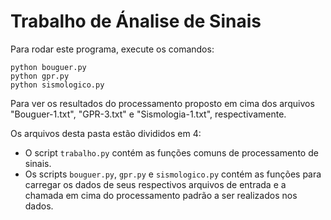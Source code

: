 # Trabalho de Ánalise de Sinais

Para rodar este programa, execute os comandos:

```
python bouguer.py
python gpr.py
python sismologico.py
```

Para ver os resultados do processamento proposto em cima dos arquivos "Bouguer-1.txt", "GPR-3.txt" e "Sismologia-1.txt", respectivamente.

Os arquivos desta pasta estão divididos em 4:

- O script `trabalho.py` contém as funções comuns de processamento de sinais.
- Os scripts `bouguer.py`, `gpr.py`  e `sismologico.py` contém as funções para carregar os dados de seus respectivos arquivos de entrada e a chamada em cima do processamento padrão a ser realizados nos dados.
